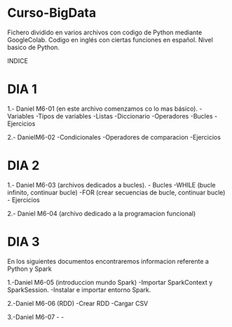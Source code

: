 # Curso-BigData
Fichero dividido en varios archivos con codigo de Python mediante GoogleColab. Codigo en inglés con ciertas funciones en español.
Nivel basico de Python.

INDICE

# DIA 1

1.- Daniel M6-01 (en este archivo comenzamos co lo mas básico).
     -Variables
     -Tipos de variables
     -Listas
     -Diccionario
     -Operadores
     -Bucles
     -Ejercicios
     
2.- DanielM6-02 
    -Condicionales
    -Operadores de comparacion
    -Ejercicios
    
# DIA 2

1.- Daniel M6-03 (archivos dedicados a bucles).
    - Bucles
      -WHILE (bucle infinito, continuar bucle)
      -FOR (crear secuencias de bucle, continuar bucle)
    - Ejercicios
    

2.- Daniel M6-04 (archivo dedicado a la programacion funcional)

# DIA 3

En los siguientes documentos encontraremos informacion referente a Python y Spark

1.-Daniel M6-05 (introduccion mundo Spark)
    -Importar SparkContext y SparkSession.
       -Instalar e importar entorno Spark.
   

2.-Daniel M6-06 (RDD)
    -Crear RDD
    -Cargar CSV

3.-Daniel M6-07
    -
    -
    



